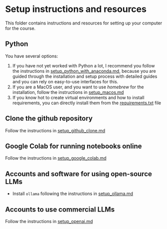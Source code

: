 # Setup instructions and resources

This folder contains instructions and resources for setting up your computer for the course.

## Python

You have several options:

1. If you have not yet worked with Python a lot, I recommend you follow the instructions in [setup_python_with_anaconda.md](./setup_python_with_anaconda.md), because you are guided through the installation and setup process with detailed guides and you can rely on easy-to-use interfaces for this.
2. If you are a MacOS user, and you want to use *homebrew* for the installation, follow the instructions in [setup_macos.md](./setup_macos.md)
3. If you know hot to create virtual environments and how to install requirements, you can directly install them from the [requirements.txt](./requirements.txt) file

## Clone the github repository

Follow the instructions in [setup_github_clone.md](./setup_github_clone.md)

## Google Colab for running notebooks online 

Follow the instructions in [setup_google_colab.md](./setup_google_colab.md)

## Accounts and software for using open-source LLMs

- Install `ollama` following the instructions in [setup_ollama.md](./setup_ollama.md)
<!-- - Create a Hugging Face (Pro) account following the instructions in [setup_huggingface.md](./setup_huggingface.md) -->

## Accounts to use commercial LLMs

Follow the instructions in [setup_openai.md](./setup_openai.md)



